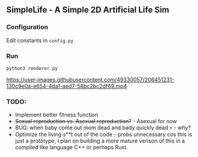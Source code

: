 ## SimpleLife - A Simple 2D Artificial Life Sim

### Configuration
Edit constants in `config.py`

### Run
`python3 renderer.py`

https://user-images.githubusercontent.com/49330057/206451231-130c9e0a-e654-4da1-aed7-58bc2bc2df69.mp4


### TODO:
 - Implement better fitness function
 - ~~Sexual reproduction vs. Asexual reproduction?~~ - Asexual for now
 - BUG: when baby come out mom dead and bady quickly dead 💀 - why?
 - Optimize the living s**t out of the code - probs unnecessary cos this is just a prototype, I plan on building a more mature verison of this in a compiled like language C++ or perhaps Rust.